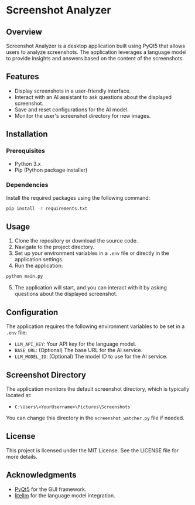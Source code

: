 # Screenshot Analyzer

## Overview
Screenshot Analyzer is a desktop application built using PyQt5 that allows users to analyze screenshots. The application leverages a language model to provide insights and answers based on the content of the screenshots.

## Features
- Display screenshots in a user-friendly interface.
- Interact with an AI assistant to ask questions about the displayed screenshot.
- Save and reset configurations for the AI model.
- Monitor the user's screenshot directory for new images.

## Installation

### Prerequisites
- Python 3.x
- Pip (Python package installer)

### Dependencies
Install the required packages using the following command:

```bash
pip install -r requirements.txt
```

## Usage
1. Clone the repository or download the source code.
2. Navigate to the project directory.
3. Set up your environment variables in a `.env` file or directly in the application settings.
4. Run the application:

```bash
python main.py
```

5. The application will start, and you can interact with it by asking questions about the displayed screenshot.

## Configuration
The application requires the following environment variables to be set in a `.env` file:

- `LLM_API_KEY`: Your API key for the language model.
- `BASE_URL`: (Optional) The base URL for the AI service.
- `LLM_MODEL_ID`: (Optional) The model ID to use for the AI service.

## Screenshot Directory
The application monitors the default screenshot directory, which is typically located at:
- `C:\Users\<YourUsername>\Pictures\Screenshots`

You can change this directory in the `screenshot_watcher.py` file if needed.

## License
This project is licensed under the MIT License. See the LICENSE file for more details.

## Acknowledgments
- [PyQt5](https://www.riverbankcomputing.com/software/pyqt/intro) for the GUI framework.
- [litellm](https://github.com/yourusername/litellm) for the language model integration.
